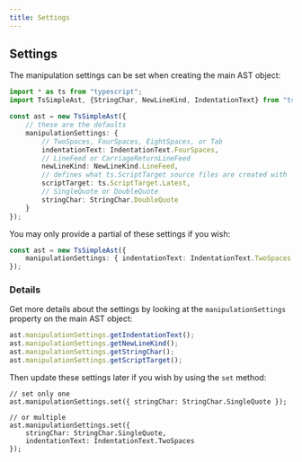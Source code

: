 ```yaml
---
title: Settings
---
```


## Settings

The manipulation settings can be set when creating the main AST object:

```typescript
import * as ts from "typescript";
import TsSimpleAst, {StringChar, NewLineKind, IndentationText} from "ts-simple-ast";

const ast = new TsSimpleAst({
    // these are the defaults
    manipulationSettings: {
        // TwoSpaces, FourSpaces, EightSpaces, or Tab
        indentationText: IndentationText.FourSpaces,
        // LineFeed or CarriageReturnLineFeed
        newLineKind: NewLineKind.LineFeed,
        // defines what ts.ScriptTarget source files are created with
        scriptTarget: ts.ScriptTarget.Latest,
        // SingleQuote or DoubleQuote
        stringChar: StringChar.DoubleQuote
    }
});
```

You may only provide a partial of these settings if you wish:

```typescript
const ast = new TsSimpleAst({
    manipulationSettings: { indentationText: IndentationText.TwoSpaces }
});
```

### Details

Get more details about the settings by looking at the `manipulationSettings` property on the main AST object:

```typescript
ast.manipulationSettings.getIndentationText();
ast.manipulationSettings.getNewLineKind();
ast.manipulationSettings.getStringChar();
ast.manipulationSettings.getScriptTarget();
```

Then update these settings later if you wish by using the `set` method:

```
// set only one
ast.manipulationSettings.set({ stringChar: StringChar.SingleQuote });

// or multiple
ast.manipulationSettings.set({
    stringChar: StringChar.SingleQuote,
    indentationText: IndentationText.TwoSpaces
});
```
